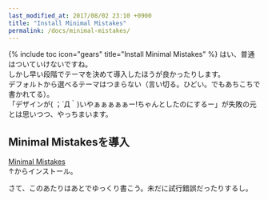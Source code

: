 ```yaml
---
last_modified_at: 2017/08/02 23:10 +0900
title: "Install Minimal Mistakes"
permalink: /docs/minimal-mistakes/
---
```

{% include toc icon="gears" title="Install Minimal Mistakes" %}
はい、普通はついていけないですね。   
しかし早い段階でテーマを決めて導入したほうが良かったりします。   
デフォルトから選べるテーマはつまらない（言い切る。ひどい。でもあちこちで書かれてる）。   
「デザインが( ；´Д｀)いやぁぁぁぁぁー!ちゃんとしたのにするー」が失敗の元とは思いつつ、やっちまいます。

## Minimal Mistakesを導入

[Minimal Mistakes](https://mmistakes.github.io/minimal-mistakes/)    
↑からインストール。

さて、このあたりはあとでゆっくり書こう。未だに試行錯誤だったりするし。
